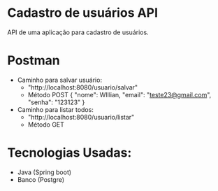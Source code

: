 # Cadastro de usuários API

API de uma aplicação para cadastro de usuários.

# Postman
- Caminho para salvar usuário:
    - "http://localhost:8080/usuario/salvar"
    - Método POST
    {
      "nome": WIllian,
      "email": "teste23@gmail.com",
      "senha": "123123"
    }
- Caminho para listar todos:
    - "http://localhost:8080/usuario/listar"
    - Método GET

# Tecnologias Usadas:
- Java (Spring boot)
- Banco (Postgre)
